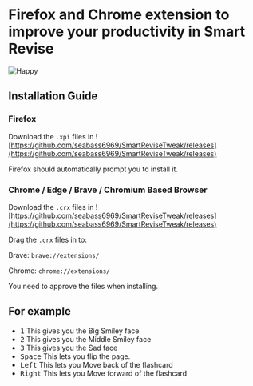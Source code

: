 # Firefox and Chrome extension to improve your productivity in Smart Revise

![Happy](https://media.tenor.com/K6Ufp_Y0ngsAAAAe/steamhappy-steam.png "Happy")

## Installation Guide

### Firefox

Download the `.xpi` files in
![https://github.com/seabass6969/SmartReviseTweak/releases](https://github.com/seabass6969/SmartReviseTweak/releases)

Firefox should automatically prompt you to install it.

### Chrome / Edge / Brave / Chromium Based Browser

Download the `.crx` files in
![https://github.com/seabass6969/SmartReviseTweak/releases](https://github.com/seabass6969/SmartReviseTweak/releases)

Drag the `.crx` files in to:

Brave: `brave://extensions/`

Chrome: `chrome://extensions/`

You need to approve the files when installing.

## For example
- <kbd>1</kbd> This gives you the Big Smiley face
- <kbd>2</kbd> This gives you the Middle Smiley face
- <kbd>3</kbd> This gives you the Sad face
- <kbd>Space</kbd> This lets you flip the page.
- <kbd>Left</kbd> This lets you Move back of the flashcard
- <kbd>Right</kbd> This lets you Move forward of the flashcard
